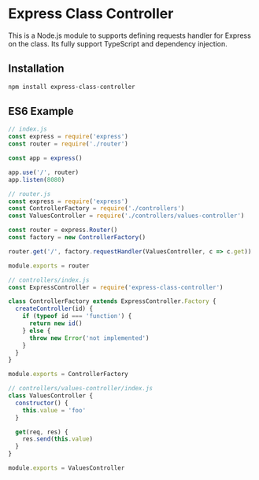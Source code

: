 # Express Class Controller

This is a Node.js module to supports defining requests handler for Express on the class.
Its fully support TypeScript and dependency injection.

## Installation

```sh
npm install express-class-controller
```

## ES6 Example

```js
// index.js
const express = require('express')
const router = require('./router')

const app = express()

app.use('/', router)
app.listen(8080)
```

```js
// router.js
const express = require('express')
const ControllerFactory = require('./controllers')
const ValuesController = require('./controllers/values-controller')

const router = express.Router()
const factory = new ControllerFactory()

router.get('/', factory.requestHandler(ValuesController, c => c.get))

module.exports = router
```

```js
// controllers/index.js
const ExpressController = require('express-class-controller')

class ControllerFactory extends ExpressController.Factory {
  createController(id) {
    if (typeof id === 'function') {
      return new id()
    } else {
      throw new Error('not implemented')
    }
  }
}

module.exports = ControllerFactory
```

```js
// controllers/values-controller/index.js
class ValuesController {
  constructor() {
    this.value = 'foo'
  }

  get(req, res) {
    res.send(this.value)
  }
}

module.exports = ValuesController
```
